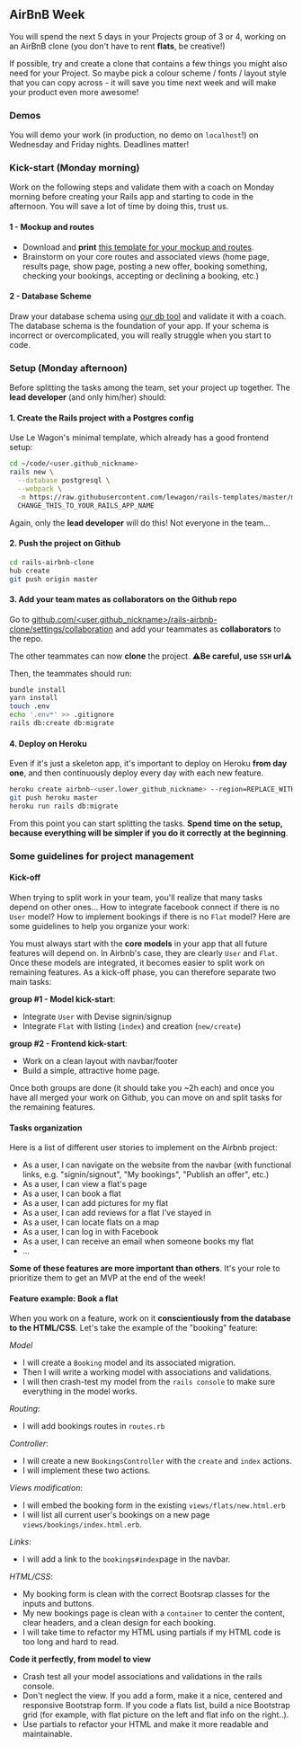 ## AirBnB Week

You will spend the next 5 days in your Projects group of 3 or 4, working on an AirBnB clone (you don't have to rent **flats**, be creative!)

If possible, try and create a clone that contains a few things you might also need for your Project. So maybe pick a colour scheme / fonts / layout style that you can copy across - it will save you time next week and will make your product even more awesome!

### Demos

You will demo your work (in production, no demo on `localhost`!) on Wednesday and Friday nights. Deadlines matter!

### Kick-start (Monday morning)

Work on the following steps and validate them with a coach on Monday morning before creating your Rails app and starting to code in the afternoon. You will save a lot of time by doing this, trust us.

#### 1 - Mockup and routes

- Download and **print** [this template for your mockup and routes](https://github.com/lewagon/fullstack-images/raw/master/rails/rails-user-stories.pdf).
- Brainstorm on your core routes and associated views (home page, results page, show page, posting a new offer, booking something, checking your bookings, accepting or declining a booking, etc.)

#### 2 - Database Scheme

Draw your database schema using [our db tool](http://db.lewagon.com/) and validate it with a coach. The database schema is the foundation of your app. If your schema is incorrect or overcomplicated, you will really struggle when you start to code.

### Setup (Monday afternoon)

Before splitting the tasks among the team, set your project up together. The **lead developer** (and only him/her) should:

#### 1. Create the Rails project with a Postgres config

Use Le Wagon's minimal template, which already has a good frontend setup:

```bash
cd ~/code/<user.github_nickname>
rails new \
  --database postgresql \
  --webpack \
  -m https://raw.githubusercontent.com/lewagon/rails-templates/master/minimal.rb \
  CHANGE_THIS_TO_YOUR_RAILS_APP_NAME
```

Again, only the **lead developer** will do this! Not everyone in the team...

#### 2. Push the project on Github

```bash
cd rails-airbnb-clone
hub create
git push origin master
```

#### 3. Add your team mates as collaborators on the Github repo

Go to [github.com/<user.github_nickname>/rails-airbnb-clone/settings/collaboration](https://github.com/<user.github_nickname>/rails-airbnb-clone/settings/collaboration) and add your teammates as **collaborators** to the repo.

The other teammates can now **clone** the project. ⚠️**Be careful, use `SSH` url**⚠️

Then, the teammates should run:

```bash
bundle install
yarn install
touch .env
echo '.env*' >> .gitignore
rails db:create db:migrate
```

#### 4. Deploy on Heroku

Even if it's just a skeleton app, it's important to deploy on Heroku **from day one**, and then continuously deploy every day with each new feature.

```bash
heroku create airbnb-<user.lower_github_nickname> --region=REPLACE_WITH_REGION # (eu, us, or any region available in `heroku regions` list)
git push heroku master
heroku run rails db:migrate
```

From this point you can start splitting the tasks. **Spend time on the setup, because everything will be simpler if you do it correctly at the beginning**.

### Some guidelines for project management

#### Kick-off

When trying to split work in your team, you'll realize that many tasks depend on other ones... How to integrate facebook connect if there is no `User` model? How to implement bookings if there is no `Flat` model? Here are some guidelines to help you organize your work:

You must always start with the **core models** in your app that all future features will depend on. In Airbnb's case, they are clearly `User` and `Flat`. Once these models are integrated, it becomes easier to split work on remaining features. As a kick-off phase, you can therefore separate two main tasks:

**group #1 - Model kick-start**:
- Integrate `User` with Devise signin/signup
- Integrate `Flat` with listing (`index`) and creation (`new/create`)

**group #2 - Frontend kick-start**:
- Work on a clean layout with navbar/footer
- Build a simple, attractive home page.

Once both groups are done (it should take you ~2h each) and once you have all merged your work on Github, you can move on and split tasks for the remaining features.

#### Tasks organization

Here is a list of different user stories to implement on the Airbnb project:

- As a user, I can navigate on the website from the navbar (with functional links, e.g. "signin/signout", "My bookings", "Publish an offer", etc.)
- As a user, I can view a flat's page
- As a user, I can book a flat
- As a user, I can add pictures for my flat
- As a user, I can add reviews for a flat I've stayed in
- As a user, I can locate flats on a map
- As a user, I can log in with Facebook
- As a user, I can receive an email when someone books my flat
- ...

**Some of these features are more important than others**. It's your role to prioritize them to get an MVP at the end of the week!

#### Feature example: Book a flat

When you work on a feature, work on it **conscientiously from the database to the HTML/CSS**. Let's take the example of the "booking" feature:

*Model*
- I will create a `Booking` model and its associated migration.
- Then I will write a working model with associations and validations.
- I will then crash-test my model from the `rails console` to make sure everything in the model works.

*Routing*:
- I will add bookings routes in `routes.rb`

*Controller*:
- I will create a new `BookingsController` with the `create` and `index` actions.
- I will implement these two actions.

*Views modification*:
- I will embed the booking form in the existing `views/flats/new.html.erb`
- I will list all current user's bookings on a new page `views/bookings/index.html.erb`.

*Links*:
- I will add a link to the `bookings#index`page in the navbar.

*HTML/CSS*:
- My booking form is clean with the correct Bootsrap classes for the inputs and buttons.
- My new bookings page is clean with a `container` to center the content, clear headers, and a clean design for each booking.
- I will take time to refactor my HTML using partials if my HTML code is too long and hard to read.

**Code it perfectly, from model to view**

- Crash test all your model associations and validations in the rails console.
- Don't neglect the view. If you add a form, make it a nice, centered and responsive Bootstrap form. If you code a flats list, build a nice Bootstrap grid (for example, with flat picture on the left and flat info on the right..).
- Use partials to refactor your HTML and make it more readable and maintainable.
